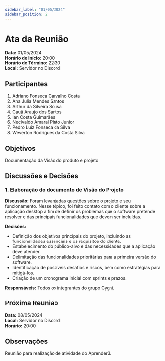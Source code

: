 ```yaml
---
sidebar_label: "01/05/2024"
sidebar_position: 2
---
```


# Ata da Reunião

**Data:** 01/05/2024  
**Horário de Início:** 20:00  
**Horário de Término:** 22:30  
**Local:** Servidor no Discord

## Participantes
1. Adriano Fonseca Carvalho Costa
2. Ana Julia Mendes Santos
3. Arthur da Silveira Sousa
4. Cauã Araujo dos Santos
5. Ian Costa Guimarães
6. Necivaldo Amaral Pinto Junior
7. Pedro Luiz Fonseca da Silva
8. Weverton Rodrigues da Costa Silva

## Objetivos
Documentação da Visão do produto e projeto

## Discussões e Decisões

### 1. Elaboração do documento de Visão do Projeto
**Discussão:**
Foram levantadas questões sobre o projeto e seu funcionamento. Nesse tópico, foi feito contato com o cliente sobre a aplicação desktop a fim de definir os problemas que o software pretende resolver e das principais funcionalidades que devem ser incluídas.

**Decisões:**
- Definição dos objetivos principais do projeto, incluindo as funcionalidades essenciais e os requisitos do cliente.
- Estabelecimento do público-alvo e das necessidades que a aplicação deve atender.
- Delimitação das funcionalidades prioritárias para a primeira versão do software.
- Identificação de possíveis desafios e riscos, bem como estratégias para mitigá-los.
- Criação de um cronograma inicial com sprints e prazos.

**Responsáveis:**
Todos os integrantes do grupo Cygni.

## Próxima Reunião
**Data:** 08/05/2024  
**Local:** Servidor no Discord  
**Horário:** 20:00  

## Observações
Reunião para realização de atividade do Aprender3.

